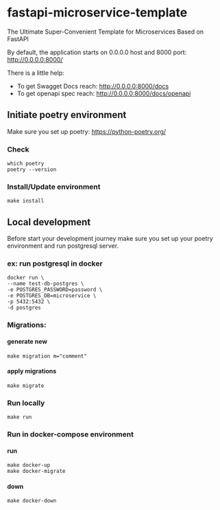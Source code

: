 # fastapi-microservice-template
The Ultimate Super-Convenient Template for Microservices Based on FastAPI

By default, the application starts on 0.0.0.0 host and 8000 port: http://0.0.0.0:8000/

There is a little help:
- To get Swagget Docs reach: http://0.0.0.0:8000/docs
- To get openapi spec reach: http://0.0.0.0:8000/docs/openapi


## Initiate poetry environment
Make sure you set up poetry: https://python-poetry.org/

### Check
    which poetry
    poetry --version

### Install/Update environment

    make install

## Local development
Before start your development journey make sure you set up your poetry environment and run postgresql server.

### ex: run postgresql in docker
    docker run \
    --name test-db-postgres \
    -e POSTGRES_PASSWORD=password \
    -e POSTGRES_DB=microservice \
    -p 5432:5432 \
    -d postgres

### Migrations:

#### generate new
    make migration m="comment"

#### apply migrations
    make migrate

### Run locally
    make run

### Run in docker-compose environment
    
#### run
    make docker-up
    make docker-migrate

#### down
    make docker-down